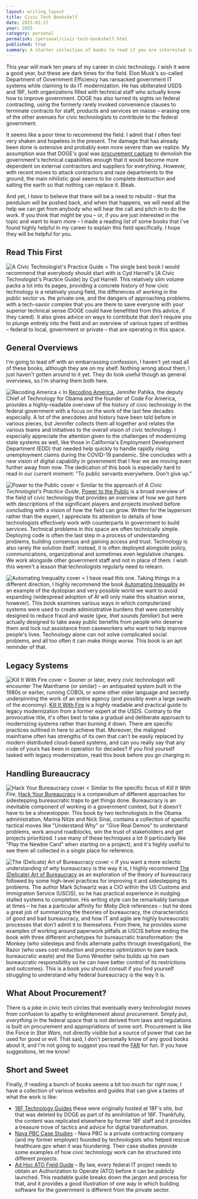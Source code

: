 ```yaml
---
layout: writing_layout
title: Civic Tech Bookshelf
date: 2025-01-17
year: 2025
category: personal
permalink: /personal/civic-tech-bookshelf.html
published: true
summary: A starter collection of books to read if you are interested in becoming a civic technologist.
---
```

This year will mark ten years of my career in civic technology. I wish it were a good year, but these are dark times for the field. Elon Musk's so-called Department of Government Efficiency has ransacked government IT systems while claiming to do IT modernization. He has obliterated USDS and 18F, both organizations filled with technical staff who actually know how to improve government. DOGE has also turned its sights on federal contracting, using the formerly rarely invoked convenience clauses to terminate contracts for staff, products and services en masse – erasing one of the other avenues for civic technologists to contribute to the federal government.

It seems like a poor time to recommend the field. I admit that I often feel very shaken and hopeless in the present. The damage that has already been done is extensive and probably even more severe than we realize. My assumption was that DOGE's goal was [procurement capture](https://www.anildash.com/2025/01/04/DOGE-procurement-capture/) to demolish the government's technical capabilities enough that it would become more dependent on external contractors and suppliers for everything. However, with recent moves to attack contractors and raze departments to the ground, the main nihilistic goal seems to be complete destruction and salting the earth so that nothing can replace it. Bleak.

And yet, I _have_ to believe that there will be a need to rebuild – that the pendulum will be pushed back, and when that happens, we will need all the help we can get from anybody who will hear the call and pitch in to do the work. If you think that might be you – or, if you are just interested in the topic and want to learn more – I made a reading list of some books that I've found highly helpful in my career to explain this field specifically. I hope they will be helpful for you.

## Read This First
![A Civic Technologist's Practice Guide <](/static/images/writing/civic-technologist-reading/civic-technologist-guide.jpg)
The single best book I would recommend that everybody should start with is Cyd Harrell's [A Civic Technologist's Practice Guide] by Cyd Harrell. This relatively slim volume packs a lot into its pages, providing a concrete history of how civic technology is a relatively young field, the differences of working in the public sector vs. the private one, and the dangers of approaching problems with a tech-savior complex that you are there to save everyone with your superior technical sense (DOGE could have benefitted from this advice, if they cared). It also gives advice on ways to contribute that don't require you to plunge entirely into the field and an overview of various types of entities – federal to local, government or private – that are operating in this space.

## General Overviews
I'm going to lead off with an embarrassing confession, I haven't yet read all of these books, although they are on my shelf. Nothing wrong about them, I just haven't gotten around to it yet. They do look useful though as general overviews, so I'm sharing them both here.

![Recoding America <](/static/images/writing/civic-technologist-reading/recoding-america.jpg)
In [Recoding America](https://www.recodingamerica.us/), Jennifer Pahlka, the deputy Chief of Technology for Obama and the founder of Code For America, provides a highly-readable overview of the history of civic technology in the federal government with a focus on the work of the last few decades especially. A lot of the anecdotes and history have been told before in various pieces, but Jennifer collects them all together and relates the various teams and initiatives to the overall vision of civic technology. I especially appreciate the attention given to the challenges of modernizing state systems as well, like those in California's Employment Development Department (EDD) that needed help quickly to handle rapidly rising unemployment claims during the COVID-19 pandemic. She concludes with a new vision of digital capability in government that I fear we are moving even further away from now. The dedication of this book is especially hard to read in our current moment: "To public servants everywhere. Don't give up." 

![Power to the Public cover <](/static/images/writing/civic-technologist-reading/power-to-public.jpg)
Similar to the approach of _A Civic Technologist's Practice Guide_, [Power to the Public](https://press.princeton.edu/books/ebook/9780691216638/power-to-the-public) is a broad overview of the field of civic technology that provides an overview of how we got here with descriptions of the significant players and projects involved before concluding with a vision of how the field can grow. Written for the layperson rather than the expert, I appreciate its attention to details of how technologists effectively work with counterparts in government to build services. Technical problems in this space are often technically simple. Deploying code is often the last step in a process of understanding problems, building consensus and gaining access and trust. Technology is also rarely the solution itself; instead, it is often deployed alongside policy, communications, organizational and sometimes even legislative changes. We work alongside other government staff and not in place of them. I wish this weren't a lesson that technologists regularly need to relearn.

![Automating Inequality cover <](/static/images/writing/civic-technologist-reading/automating-inequality.jpg)
I have read this one. Taking things in a different direction, I highly recommend the book [Automating Inequality](https://virginia-eubanks.com/automating-inequality/) as an example of the dystopian and very possible world we want to avoid expanding (widespread adoption of AI will only make this situation worse, however). This book examines various ways in which computerized systems were used to create administrative burdens that were ostensibly designed to reduce fraud and waste (_gee, that sounds familiar_) but were actually designed to take away public benefits from people who deserve them and lock out assistance from caseworkers who want to help improve people's lives. Technology alone can not solve complicated social problems, and all too often it can make things worse. This book is an apt reminder of that.

## Legacy Systems
![Kill It With Fire cover <](/static/images/writing/civic-technologist-reading/kill-it-with-fire.jpg)
Sooner or later, every civic technologist will encounter The Mainframe (or similar) – an antiquated system built in the 1980s or earlier, running COBOL or some other older language and secretly underpinning the work of an entire agency (and possibly even a large swath of the economy). [Kill It With Fire](https://nostarch.com/kill-it-fire) is a highly readable and practical guide to legacy modernization from a former expert at the USDS. Contrary to the provocative title, it's often best to take a gradual and deliberate approach to modernizing systems rather than burning it down. There are specific practices outlined in here to achieve that. Moreover, the maligned mainframe often has strengths of its own that can't be easily replaced by modern distributed cloud-based systems, and can you really say that any code of yours has been in operation for decades? If you find yourself tasked with legacy modernization, read this book before you go charging in.

## Handling Bureaucracy
![Hack Your Bureaucracy cover <](/static/images/writing/civic-technologist-reading/hack-your-bureaucracy.jpg)
Similar to the specific focus of _Kill It With Fire_, [Hack Your Bureaucracy](https://www.hackyourbureaucracy.com/) is a compendium of different approaches for sidestepping bureaucratic traps to get things done. Bureaucracy is an inevitable component of working in a government context, but it doesn't have to be a showstopper. This book by two technologists in the Obama administration, Marina Nitze and Nick Sinai, contains a collection of specific tactical moves like "Understand Why" or "Give Real Demos" to understand problems, work around roadblocks, win the trust of stakeholders and get projects prioritized. I use many of these techniques a lot (I particularly like "Play the Newbie Card" when starting on a project), and it's highly useful to see them all collected in a single place for reference. 

![The (Delicate) Art of Bureaucracy cover <](/static/images/writing/civic-technologist-reading/delicate-art-of-bureaucracy.jpg)
If you want a more eclectic understanding of _why_ bureaucracy is the way it is, I highly recommend [The (Delicate) Art of Bureaucracy](https://itrevolution.com/product/the-delicate-art-of-bureaucracy/) as an exploration of the theory of bureaucracy followed by some high-level practices for improving it and sidestepping its problems. The author Mark Schwartz was a CIO within the US Customs and Immigration Service (USCIS), so he has practical experience in nudging stalled systems to completion. His writing style can be remarkably baroque at times – he has a particular affinity for _Moby Dick_ references – but he does a great job of summarizing the theories of bureaucracy, the characteristics of good and bad bureaucracy, and how IT and agile are highly bureaucratic processes that don't admit it to themselves. From there, he provides some examples of working around paperwork pitfalls at USCIS before ending the book with three different archetypes for bureaucratic transformation: the Monkey (who sidesteps and finds alternate paths through investigation), the Razor (who uses cost reduction and process optimization to pare back bureaucratic waste) and the Sumo Wrestler (who builds up his own bureaucratic responsibility so he can have better control of its restrictions and outcomes). This is a book you should consult if you find yourself struggling to understand why federal bureaucracy is the way it is.

## What About Procurement?
There is a joke in civic tech circles that eventually every technologist moves from confusion to apathy to enlightenment about procurement. Simply put, _everything_ in the federal space that is not derived from laws and regulations is built on procurement and appropriations of some sort. Procurement is like the Force in _Star Wars_, not directly visible but a source of power that can be used for good or evil. That said, I don't personally know of any good books about it, and I'm not going to suggest you read the [FAR](https://www.acquisition.gov/browse/index/far) for fun. If you have suggestions, let me know!

## Short and Sweet
Finally, if reading a bunch of books seems a bit too much for right now, I have a collection of various websites and guides that can give a tastes of what the work is like:
- [18F Technology Guides](https://18f.org/guides/) these were originally hosted at 18F's site, but that was deleted by DOGE as part of its annihilation of 18F. Thankfully, the content was replicated elsewhere by former 18F staff and it provides a treasure trove of tactics and advice for digital transformation. 
- [Nava PBC Case Studies](https://www.navapbc.com/case-studies) - Nava PBC is a private contracting company (and my former employer) founded by technologists who helped rescue healthcare.gov when it was foundering. Their case studies provide some examples of how civic technology work can be structured into different projects.
- [Ad Hoc ATO Field Guide](https://adhoc.team/ato/) – By law, every federal IT project needs to obtain an Authorization to Operate (ATO) before it can be publicly launched. This readable guide breaks down the jargon and process for that, and it provides a good illustration of one way in which building software for the government is different from the private sector.
